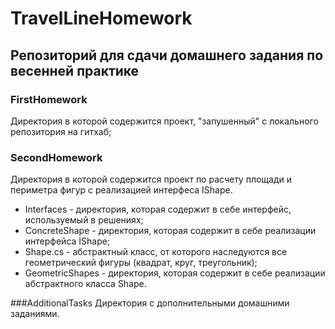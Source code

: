 # TravelLineHomework
## Репозиторий для сдачи домашнего задания по весенней практике

### FirstHomework 
Директория в которой содержится проект, "запушенный" с локального репозитория на гитхаб;

### SecondHomework 
Директория в которой содержится проект по расчету площади и периметра фигур с реализацией интерфеса IShape. 
* Interfaces - директория, которая содержит в себе интерфейс, используемый в решениях;
* ConcreteShape - директория, которая содержит в себе реализации интерфейса IShape;
* Shape.cs - абстрактный класс, от которого наследуются все геометрический фигуры (квадрат, круг, треугольник);
* GeometricShapes - директория, которая содержит в себе реализации абстрактного класса Shape.

###AdditionalTasks
Директория с дополнительными домашними заданиями.




 
